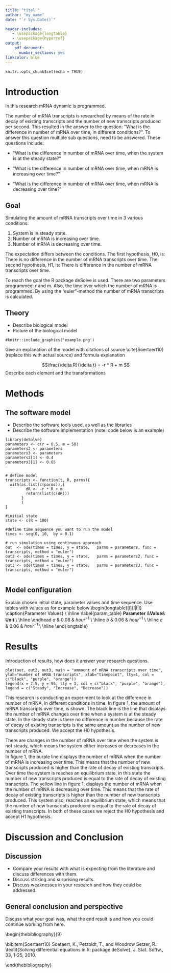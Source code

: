 ```yaml
---
title: "titel "
author: "my_name"
date: "`r Sys.Date()`"

header-includes:
   - \usepackage{longtable}
   - \usepackage{hyperref}
output:
    pdf_document:
      number_sections: yes
linkcolor: blue
---
```



```{r setup, include=FALSE}
knitr::opts_chunk$set(echo = TRUE)
```

# Introduction
In this research mRNA dynamic is programmed.  

The number of mRNA transcripts is researched by means of the rate in decay of existing transcripts and the number of new transcripts produced per second. This resulted in the answer to the question: "What is the difference in number of mRNA over time, in different conditions?". To answer this question multiple sub questions, need to be answered. These questions include: 

- "What is the difference in number of mRNA over time, when the system is at the steady state?" 

- "What is the difference in number of mRNA over time, when mRNA is increasing over time?" 

- "What is the difference in number of mRNA over time, when mRNA is decreasing over time?" 


## Goal

Simulating the amount of mRNA transcripts over time in 3 various conditions: 

1. System is in steady state. 
2. Number of mRNA is increasing over time. 
3. Number of mRNA is decreasing over time. 

The expectation differs between the conditions. The first hypothesis, H0, is: There is no difference in the number of mRNA transcripts over time. The second hypothesis, H1, is: There is difference in the number of mRNA transcripts over time.  

To reach the goal the R package deSolve is used. There are two parameters programmed: r and m. Also, the time over which the number of mRNA is programmed. By using the “euler”-method the number of mRNA transcripts is calculated.  

## Theory

- Describe biological model
- Picture of the biological model

```{r, echo=FALSE, out.width='95%'}
#knitr::include_graphics('example.png')
```
Give an explanation of the model with citations of source \cite{Soertaert10} (replace this with actual source)
and formula explanation

$$\frac{\delta R}{\delta t} = -r * R + m $$
Describe each element and the transformations

# Methods

## The software model

- Describe the software tools used, as well as the libraries
- Describe the software implementation (note: code below is an example)
```{r}
library(deSolve)
parameters <- c(r = 0.5, m = 50) 
parameters2 <- parameters
parameters3 <- parameters
parameters2[1] <- 0.4
parameters3[1] <- 0.65


# define model 
transcripts <- function(t, R, parms){
  with(as.list(c(parms)),{
         dR <- -r * R + m
         return(list(c(dR)))
       }
       )
}

#initial state
state <- c(R = 100)

#define time sequence you want to run the model
times <- seq(0, 10,  by = 0.1)

# run simulation using continuous approach
out  <- ode(times = times, y = state,   parms = parameters, func = transcripts, method = "euler")
out2 <- ode(times = times, y = state,   parms = parameters2, func = transcripts, method = "euler")
out3 <- ode(times = times, y = state,   parms = parameters3, func = transcripts, method = "euler")


```

## Model configuration

Explain chosen initial state, parameter values and time sequence. Use tables with values as for example below
\begin{longtable}[l]{l|l|l}
\caption{Parameter Values} \\ \hline
\label{param_table}
$\textbf{Parameter}$             &$\textbf{Value}$& $\textbf{Unit}$              \\ \hline
\endhead
$a$       & 0.08  & $hour^{-1}$         \\ \hline
$b$       & 0.06  & $hour^{-1}$         \\ \hline
$c$       & 0.06  & $hour^{-1}$         \\ \hline
\end{longtable}


# Results
Introduction of results, how does it answer your research questions.
```{r}
plot(out, out2, out3, main = "ammount of mRNA transcripts over time", ylab="number of mRNA transcripts", xlab="timepoint", lty=1, col = c("black", "purple", "orange"))
legend(x = 7.5, y = 95, lty = 1, col = c("black", "purple", "orange"), legend = c("Steady", "Increase", "Decrease"))
```

This research is conducting an experiment to look at the difference in number of mRNA, in different conditions in time. In figure 1, the amount of mRNA transcripts over time, is shown. The black line is the line that displays the number of mRNA changes over time when a system is at the steady state. In the steady state is there no difference in number because the rate of decay of existing transcripts is the same amount as the number of new transcripts produced. We accept the H0 hypothesis. 

There are changes in the number of mRNA over time when the system is not steady, which means the system either increases or decreases in the number of mRNA.  
In figure 1, the purple line displays the number of mRNA when the number of mRNA is increasing over time. This means that the number of new transcripts produced is higher than the rate of decay of existing transcripts. Over time the system is reaches an equilibrium state, in this state the number of new transcripts produced is equal to the rate of decay of existing transcripts. 
The yellow line in figure 1, displays the number of mRNA when the number of mRNA is decreasing over time. This means that the rate of decay of existing transcripts is higher than the number of new transcripts produced. This system also, reaches an equilibrium state, which means that the number of new transcripts produced is equal to the rate of decay of existing transcripts. 
In both of these cases we reject the H0 hypothesis and accept H1 hypothesis.  


# Discussion and Conclusion
## Discussion
- Compare your results with what is expecting from the literature and discuss differences with them.
- Discuss striking and surprising results.
- Discuss weaknesses in your research and how they could be addressed.

## General conclusion and perspective
Discuss what your goal was, what the end result is and how you could continue working from here.


\begin{thebibliography}{9}

\bibitem{Soertaert10}
Soetaert, K., Petzoldt, T., and Woodrow Setzer, R.: \textit{Solving differential equations in R: package deSolve}, J. Stat. Softw., 33, 1-25, 2010.

\end{thebibliography}
